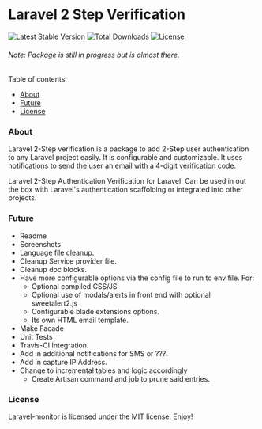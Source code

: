 # Laravel 2 Step Verification

[![Latest Stable Version](https://poser.pugx.org/jeremykenedy/laravel2step/v/stable)](https://packagist.org/packages/jeremykenedy/laravel2step)
[![Total Downloads](https://poser.pugx.org/jeremykenedy/laravel2step/downloads)](https://packagist.org/packages/jeremykenedy/laravel2step)
[![License](https://poser.pugx.org/jeremykenedy/laravel2step/license)](https://packagist.org/packages/jeremykenedy/laravel2step)

###### Note: Package is still in progress but is almost there.

Table of contents:
- [About](#about)
- [Future](#future)
- [License](#license)

### About
Laravel 2-Step verification is a package to add 2-Step user authentication to any Laravel project easily. It is configurable and customizable. It uses notifications to send the user an email with a 4-digit verification code.

Laravel 2-Step Authentication Verification for Laravel. Can be used in out the box with Laravel's authentication scaffolding or integrated into other projects. 

### Future
* Readme
* Screenshots
* Language file cleanup.
* Cleanup Service provider file.
* Cleanup doc blocks.
* Have more configurable options via the config file to run to env file. For:
    * Optional compiled CSS/JS
    * Optional use of modals/alerts in front end with optional sweetalert2.js
    * Configurable blade extensions options.
    * Its own HTML email template.
* Make Facade
* Unit Tests
* Travis-CI Integration.
* Add in additional notifications for SMS or ???.
* Add in capture IP Address.
* Change to incremental tables and logic accordingly
    * Create Artisan command and job to prune said entries.

### License
Laravel-monitor is licensed under the MIT license. Enjoy!

